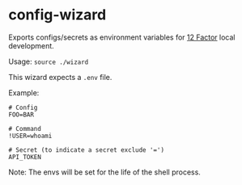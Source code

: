 # config-wizard

Exports configs/secrets as environment variables for [12 Factor](https://12factor.net/config) local development.

Usage: `source ./wizard`

This wizard expects a `.env` file.

Example:

```
# Config
FOO=BAR

# Command
!USER=whoami

# Secret (to indicate a secret exclude '=')
API_TOKEN
```

Note: The envs will be set for the life of the shell process.
